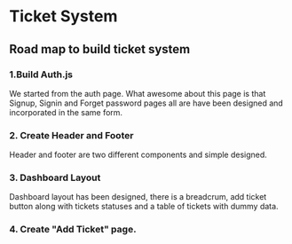 # Ticket System

## Road map to build ticket system

### 1.Build Auth.js

We started from the auth page. What awesome about this page is that Signup, Signin and Forget password pages all are have been designed and incorporated in the same form.

### 2. Create Header and Footer

Header and footer are two different components and simple designed.

### 3. Dashboard Layout

Dashboard layout has been designed, there is a breadcrum, add ticket button along with tickets statuses and a table of tickets with dummy data.

### 4. Create "Add Ticket" page.
